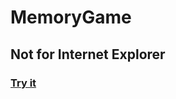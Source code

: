 # MemoryGame

## Not for Internet Explorer

### [Try it](https://spartak-belov-floresku.github.io/MemoryGame/)

